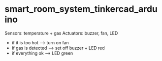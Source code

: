 # smart_room_system_tinkercad_arduino

Sensors: temperature + gas
Actuators: buzzer, fan, LED
- if it is too hot --> turn on fan
- if gas is detected --> set off buzzer + LED red
- if everything ok --> LED green
